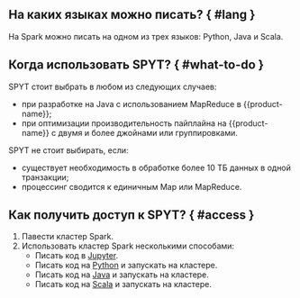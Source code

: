 
## На каких языках можно писать? { #lang }

На Spark можно писать на одном из трех языков: Python, Java и Scala.

## Когда использовать SPYT? { #what-to-do }

SPYT стоит выбрать в любом из следующих случаев:
- при разработке на Java с использованием MapReduce в {{product-name}};
- при оптимизации производительность пайплайна на {{product-name}} с двумя и более джойнами или группировками.

SPYT не стоит выбирать, если:
- существует необходимость в обработке более 10 ТБ данных в одной транзакции;
- процессинг сводится к единичным Map или MapReduce.

## Как получить доступ к SPYT? { #access }

1. Павести кластер Spark.
2. Использовать кластер Spark несколькими способами:
    * Писать код в [Jupyter](../spyt/API/spyt-jupyter.md).
    * Писать код на [Python](../spyt/API/spyt-python.md) и запускать на кластере.
    * Писать код на [Java](../spyt/API/spyt-java.md) и запускать на кластере.
    * Писать код на [Scala](../spyt/API/spyt-scala.md) и запускать на кластере.



